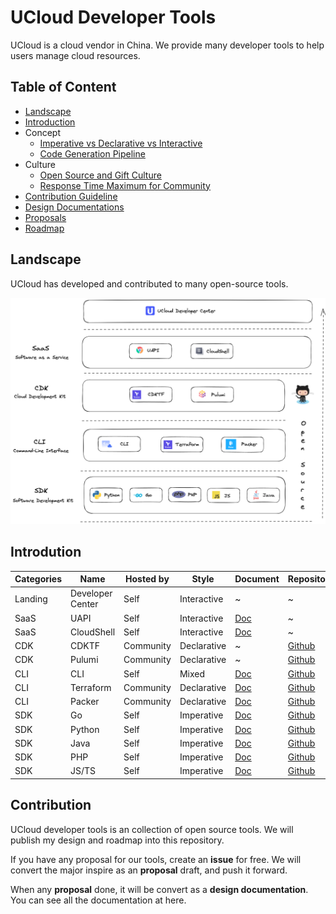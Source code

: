 # UCloud Developer Tools

UCloud is a cloud vendor in China. We provide many developer tools to help users manage cloud resources.

## Table of Content

- [Landscape](#Landscape)
- [Introduction](#Introdution)
- Concept
  - [Imperative vs Declarative vs Interactive](./concept/architectural-styles.md)
  - [Code Generation Pipeline](./concept/code-generation-pipeline.md)
- Culture
  - [Open Source and Gift Culture](./culture/open-source.md)
  - [Response Time Maximum for Community](./culture/rtm-for-community.md)
- [Contribution Guideline](#Contribution)
- [Design Documentations](./design)
- [Proposals](./proposals)
- [Roadmap](https://github.com/ucloud/ucloud-developer-tools/milestone/2)

## Landscape

UCloud has developed and contributed to many open-source tools.

![Landscape](./images/landscape.png)

## Introdution

| Categories | Name             | Hosted by | Style       | Document                                               | Repository                                                   | State                                                     |
| ---------- | ---------------- | --------- | ----------- | ------------------------------------------------------ | ------------------------------------------------------------ | --------------------------------------------------------- |
| Landing    | Developer Center | Self      | Interactive | ~                                                      | ~                                                            | [Prototyping](./culture/rtm-for-community.md#Prototyping) |
| SaaS       | UAPI             | Self      | Interactive | [Doc](https://docs.ucloud.cn/uapi/README)              | ~                                                            | [Active](./culture/rtm-for-community.md#Active)           |
| SaaS       | CloudShell       | Self      | Interactive | [Doc](https://docs.ucloud.cn/cloudshell/README)        | ~                                                            | [Refactoring](./culture/rtm-for-community.md#Refactoring) |
| CDK        | CDKTF            | Community | Declarative | ~                                                      | [Github](https://github.com/hashicorp/terraform-cdk)         | [Active](./culture/rtm-for-community.md#Active)           |
| CDK        | Pulumi           | Community | Declarative | ~                                                      | [Github](https://github.com/pulumi/pulumi-ucloud)            | [Prototyping](./culture/rtm-for-community.md#Prototyping) |
| CLI        | CLI              | Self      | Mixed       | [Doc](https://docs.ucloud.cn/cli/README)               | [Github](https://github.com/ucloud/cli)                      | [Refactoring](./culture/rtm-for-community.md#Refactoring) |
| CLI        | Terraform        | Community | Declarative | [Doc](https://docs.ucloud.cn/terraform/README)         | [Github](https://github.com/ucloud/terraform-provider-ucloud) | [Active](./culture/rtm-for-community.md#Active)           |
| CLI        | Packer           | Community | Declarative | [Doc](https://docs.ucloud.cn/uhost/guide/image/packer) | [Github](https://github.com/hashicorp/packer/blob/master/website/content/docs/builders/ucloud-uhost.mdx) | [Active](./culture/rtm-for-community.md#Active)           |
| SDK        | Go               | Self      | Imperative  | [Doc](https://docs.ucloud.cn/opensdk-go/)              | [Github](https://github.com/ucloud/ucloud-sdk-go)            | [Active](./culture/rtm-for-community.md#Active)           |
| SDK        | Python           | Self      | Imperative  | [Doc](https://docs.ucloud.cn/opensdk-python/)          | [Github](https://github.com/ucloud/ucloud-sdk-python3)       | [Active](./culture/rtm-for-community.md#Active)           |
| SDK        | Java             | Self      | Imperative  | [Doc](https://docs.ucloud.cn/opensdk-java/)            | [Github](https://github.com/ucloud/ucloud-sdk-java)          | [Active](./culture/rtm-for-community.md#Active)           |
| SDK        | PHP              | Self      | Imperative  | [Doc](https://docs.ucloud.cn/opensdk-php/)             | [Github](https://github.com/ucloud/ucloud-sdk-php)           | [Active](./culture/rtm-for-community.md#Active)           |
| SDK        | JS/TS            | Self      | Imperative  | [Doc](https://docs.ucloud.cn/opensdk-js/)              | [Github](https://github.com/ucloud/ucloud-sdk-js)            | [Active](./culture/rtm-for-community.md#Active)           |

## Contribution

UCloud developer tools is an collection of open source tools. We will publish my design and roadmap into this repository.

If you have any proposal for our tools, create an **issue** for free. We will convert the major inspire as an **proposal** draft, and push it forward.

When any **proposal** done, it will be convert as a **design documentation**. You can see all the documentation at here.
